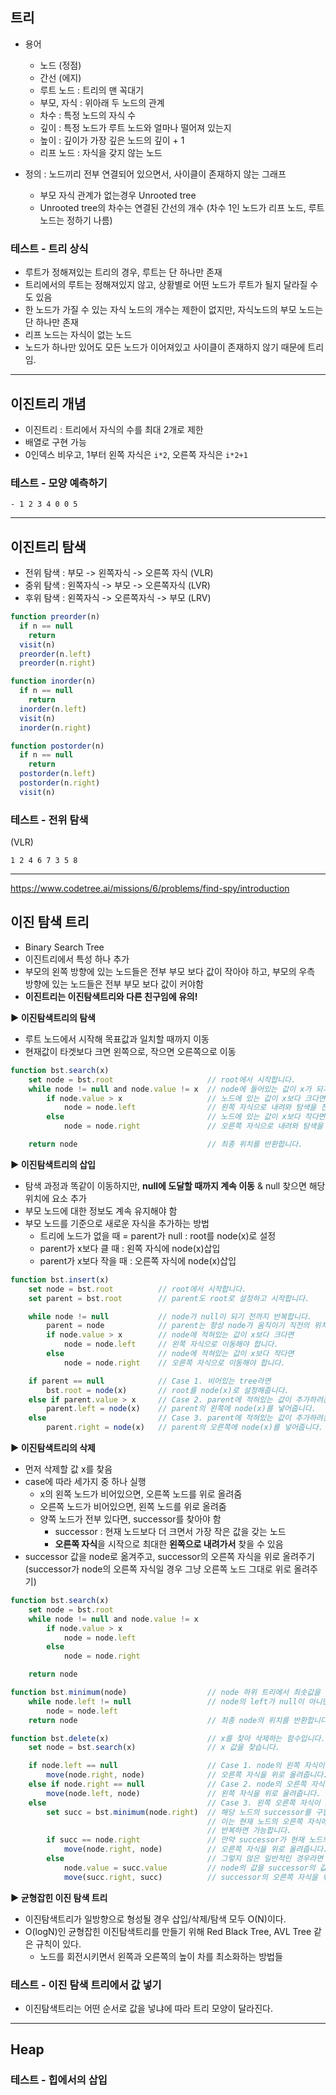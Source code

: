 ## 트리

- 용어

  - 노드 (정점)
  - 간선 (에지)
  - 루트 노드 : 트리의 맨 꼭대기
  - 부모, 자식 : 위아래 두 노드의 관계
  - 차수 : 특정 노드의 자식 수
  - 깊이 : 특정 노드가 루트 노드와 얼마나 떨어져 있는지
  - 높이 : 깊이가 가장 깊은 노드의 깊이 + 1
  - 리프 노드 : 자식을 갖지 않는 노드

- 정의 : 노드끼리 전부 연결되어 있으면서, 사이클이 존재하지 않는 그래프
  - 부모 자식 관계가 없는경우 Unrooted tree
  - Unrooted tree의 차수는 연결된 간선의 개수 (차수 1인 노드가 리프 노드, 루트 노드는 정하기 나름)

### 테스트 - 트리 상식

- 루트가 정해져있는 트리의 경우, 루트는 단 하나만 존재
- 트리에서의 루트는 정해져있지 않고, 상황별로 어떤 노드가 루트가 될지 달라질 수도 있음
- 한 노드가 가질 수 있는 자식 노드의 개수는 제한이 없지만, 자식노드의 부모 노드는 단 하나만 존재
- 리프 노드는 자식이 없는 노드
- 노드가 하나만 있어도 모든 노드가 이어져있고 사이클이 존재하지 않기 때문에 트리임.

---

## 이진트리 개념

- 이진트리 : 트리에서 자식의 수를 최대 2개로 제한
- 배열로 구현 가능
- 0인덱스 비우고, 1부터 왼쪽 자식은 `i*2`, 오른쪽 자식은 `i*2+1`

### 테스트 - 모양 예측하기

```
- 1 2 3 4 0 0 5
```

---

## 이진트리 탐색

- 전위 탐색 : 부모 -> 왼쪽자식 -> 오른쪽 자식 (VLR)
- 중위 탐색 : 왼쪽자식 -> 부모 -> 오른쪽자식 (LVR)
- 후위 탐색 : 왼쪽자식 -> 오른쪽자식 -> 부모 (LRV)

```js
function preorder(n)
  if n == null
    return
  visit(n)
  preorder(n.left)
  preorder(n.right)

function inorder(n)
  if n == null
    return
  inorder(n.left)
  visit(n)
  inorder(n.right)

function postorder(n)
  if n == null
    return
  postorder(n.left)
  postorder(n.right)
  visit(n)

```

### 테스트 - 전위 탐색

(VLR)

```
1 2 4 6 7 3 5 8
```

---

https://www.codetree.ai/missions/6/problems/find-spy/introduction

## 이진 탐색 트리

- Binary Search Tree
- 이진트리에서 특성 하나 추가
- 부모의 왼쪽 방향에 있는 노드들은 전부 부모 보다 값이 작아야 하고, 부모의 우측 방향에 있는 노드들은 전부 부모 보다 값이 커야함
- **이진트리는 이진탐색트리와 다른 친구임에 유의!**

**▶️ 이진탐색트리의 탐색**

- 루트 노드에서 시작해 목표값과 일치할 때까지 이동
- 현재값이 타겟보다 크면 왼쪽으로, 작으면 오른쪽으로 이동

```js
function bst.search(x)
    set node = bst.root                     // root에서 시작합니다.
    while node != null and node.value != x  // node에 들어있는 값이 x가 되기 전까지 계속 반복합니다.
        if node.value > x                   // 노드에 있는 값이 x보다 크다면
            node = node.left                // 왼쪽 자식으로 내려와 탐색을 진행합니다.
        else                                // 노드에 있는 값이 x보다 작다면
            node = node.right               // 오른쪽 자식으로 내려와 탐색을 진행합니다.

    return node                             // 최종 위치를 반환합니다.

```

**▶️ 이진탐색트리의 삽입**

- 탐색 과정과 똑같이 이동하지만, **null에 도달할 때까지 계속 이동** & null 찾으면 해당 위치에 요소 추가
- 부모 노드에 대한 정보도 계속 유지해야 함
- 부모 노드를 기준으로 새로운 자식을 추가하는 방법
  - 트리에 노드가 없을 때 = parent가 null : root를 node(x)로 설정
  - parent가 x보다 클 때 : 왼쪽 자식에 node(x)삽입
  - parent가 x보다 작을 때 : 오른쪽 자식에 node(x)삽입

```js
function bst.insert(x)
    set node = bst.root          // root에서 시작합니다.
    set parent = bst.root        // parent도 root로 설정하고 시작합니다.

    while node != null           // node가 null이 되기 전까지 반복합니다.
        parent = node            // parent는 항상 node가 움직이기 직전의 위치로 갱신해줍니다.
        if node.value > x        // node에 적혀있는 값이 x보다 크다면
            node = node.left     // 왼쪽 자식으로 이동해야 합니다.
        else                     // node에 적혀있는 값이 x보다 작다면
            node = node.right    // 오른쪽 자식으로 이동해야 합니다.

    if parent == null            // Case 1. 비어있는 tree라면
        bst.root = node(x)       // root를 node(x)로 설정해줍니다.
    else if parent.value > x     // Case 2. parent에 적혀있는 값이 추가하려는 값 x보다 크다면
        parent.left = node(x)    // parent의 왼쪽에 node(x)를 넣어줍니다.
    else                         // Case 3. parent에 적혀있는 값이 추가하려는 값 x보다 작다면
        parent.right = node(x)   // parent의 오른쪽에 node(x)를 넣어줍니다.
```

**▶️ 이진탐색트리의 삭제**

- 먼저 삭제할 값 x를 찾음
- case에 따라 세가지 중 하나 실행
  - x의 왼쪽 노드가 비어있으면, 오른쪽 노드를 위로 올려줌
  - 오른쪽 노드가 비어있으면, 왼쪽 노드를 위로 올려줌
  - 양쪽 노드가 전부 있다면, successor를 찾아야 함
    - successor : 현재 노드보다 더 크면서 가장 작은 값을 갖는 노드
    - **오른쪽 자식**을 시작으로 최대한 **왼쪽으로 내려가서** 찾을 수 있음
- successor 값을 node로 옮겨주고, successor의 오른쪽 자식을 위로 올려주기 (successor가 node의 오른쪽 자식일 경우 그냥 오른쪽 노드 그대로 위로 올려주기)

```js
function bst.search(x)
    set node = bst.root
    while node != null and node.value != x
        if node.value > x
            node = node.left
        else
            node = node.right

    return node

function bst.minimum(node)                  // node 하위 트리에서 최솟값을 구합니다.
    while node.left != null                 // node의 left가 null이 아니면 계속 내려갑니다.
        node = node.left
    return node                             // 최종 node의 위치를 반환합니다.

function bst.delete(x)                      // x를 찾아 삭제하는 함수입니다.
    set node = bst.search(x)                // x 값을 찾습니다.

    if node.left == null                    // Case 1. node의 왼쪽 자식이 비어있다면
        move(node.right, node)              // 오른쪽 자식을 위로 올려줍니다.
    else if node.right == null              // Case 2. node의 오른쪽 자식이 비어있다면
        move(node.left, node)               // 왼쪽 자식을 위로 올려줍니다.
    else                                    // Case 3. 왼쪽 오른쪽 자식이 모두 채워져있다면
        set succ = bst.minimum(node.right)  // 해당 노드의 successor를 구합니다.
                                            // 이는 현재 노드의 오른쪽 자식에서 시작하여 계속 왼쪽으로 내려가는 것을
                                            // 반복하면 가능합니다.
        if succ == node.right               // 만약 successor가 현재 노드의 오른쪽 자식이라면
            move(node.right, node)          // 오른쪽 자식을 위로 올려줍니다.
        else                                // 그렇지 않은 일반적인 경우라면
            node.value = succ.value         // node의 값을 successor의 값으로 대체시켜준 뒤,
            move(succ.right, succ)          // successor의 오른쪽 자식을 위로 끌어올려줍니다.

```

**▶️ 균형잡힌 이진 탐색 트리**

- 이진탐색트리가 일방향으로 형성될 경우 삽입/삭제/탐색 모두 O(N)이다.
- O(logN)인 균형잡힌 이진탐색트리를 만들기 위해 Red Black Tree, AVL Tree 같은 규칙이 있다.
  - 노드를 회전시키면서 왼쪽과 오른쪽의 높이 차를 최소화하는 방법들

### 테스트 - 이진 탐색 트리에서 값 넣기

- 이진탐색트리는 어떤 순서로 값을 넣냐에 따라 트리 모양이 달라진다.

---

## Heap

### 테스트 - 힙에서의 삽입
